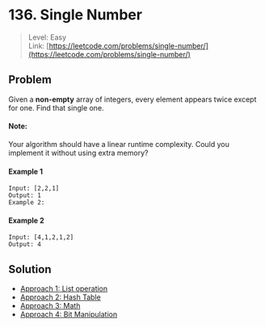 # 136. Single Number
> Level: Easy  
> Link: [https://leetcode.com/problems/single-number/](https://leetcode.com/problems/single-number/)

## Problem

Given a **non-empty** array of integers, every element appears twice except for one. Find that single one.

#### Note:

Your algorithm should have a linear runtime complexity. Could you implement it without using extra memory?

#### Example 1
```
Input: [2,2,1]
Output: 1
Example 2:
```

#### Example 2
```
Input: [4,1,2,1,2]
Output: 4
```

## Solution
* [Approach 1: List operation](./Solution1.md)
* [Approach 2: Hash Table](./Solution2.md)
* [Approach 3: Math](./Solution3.md)
* [Approach 4: Bit Manipulation](./Solution4.md)
